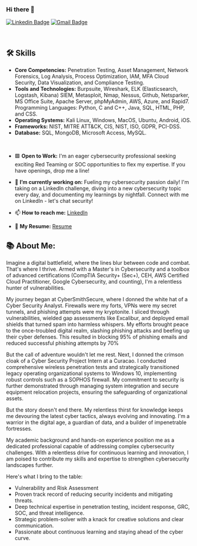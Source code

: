 ### Hi there 👋

[![Linkedin Badge](https://img.shields.io/badge/-chrisdabre-blue?style=flat-square&logo=Linkedin&logoColor=white&link=https://www.linkedin.com/in/chris-dabre/)](https://www.linkedin.com/in/chris-dabre/)
[![Gmail Badge](https://img.shields.io/badge/-chris.dabre@gmail.com-c14438?style=flat-square&logo=Gmail&logoColor=white&link=mailto:chris.dabre@gmail.com)](mailto:chris-dabre@gmail.com) 

<br>



## 🛠️ Skills
- **Core Competencies:** Penetration Testing, Asset Management, Network Forensics, Log Analysis, Process Optimization, IAM, MFA Cloud Security, Data Visualization, and Compliance Testing.
- **Tools and Technologies:** Burpsuite, Wireshark, ELK (Elasticsearch, Logstash, Kibana) SIEM, Metasploit, Nmap, Nessus, Github, Netsparker, MS Office Suite, Apache Server, phpMyAdmin, AWS, Azure, and Rapid7. Programming Languages: Python, C and C++, Java, SQL, HTML, PHP, and CSS.
- **Operating Systems:** Kali Linux, Windows, MacOS, Ubuntu, Android, iOS.
- **Frameworks:** NIST, MITRE ATT&CK, CIS, NIST, ISO, GDPR, PCI-DSS.
- **Database:** SQL, MongoDB, Microsoft Access, MySQL.

<br>

- 🟩 <b>Open to Work:</b> I'm an eager cybersecurity professional seeking exciting Red Teaming or SOC opportunities to flex my expertise. If you have openings, drop me a line!

- 🔭 <b>I’m currently working on:</b> Fueling my cybersecurity passion daily! I'm taking on a LinkedIn challenge, diving into a new cybersecurity topic every day, and documenting my learnings by nightfall. Connect with me on LinkedIn - let's chat security!

- 📫 <b>How to reach me:</b> [LinkedIn](https://linkedin.com/in/chris-dabre)

- 📌 <b>My Resume:</b> [Resume](https://github.com/chrisdabre/chrisdabre/blob/9fb3e1fad7702d88bcd31e7ef1ad303a0571f716/Chris%20Dabre%20-%20Resume.pdf)

## 📚 About Me:
Imagine a digital battlefield, where the lines blur between code and combat. That's where I thrive. Armed with a Master's in Cybersecurity and a toolbox of advanced certifications (CompTIA Security+ (Sec+), CEH, AWS Certified Cloud Practitioner, Google Cybersecurity, and counting), I'm a relentless hunter of vulnerabilities.

My journey began at CyberSmithSecure, where I donned the white hat of a Cyber Security Analyst. Firewalls were my forts, VPNs were my secret tunnels, and phishing attempts were my kryptonite. I sliced through vulnerabilities, wielded gap assessments like Excalibur, and deployed email shields that turned spam into harmless whispers. My efforts brought peace to the once-troubled digital realm, slashing phishing attacks and beefing up their cyber defenses. This resulted in blocking 95% of phishing emails and reduced successful phishing attempts by 70%

But the call of adventure wouldn't let me rest. Next, I donned the crimson cloak of a Cyber Security Project Intern at a Curacao. I conducted comprehensive wireless penetration tests and strategically transitioned legacy operating organizational systems to Windows 10, implementing robust controls such as a SOPHOS firewall. My commitment to security is further demonstrated through managing system integration and secure equipment relocation projects, ensuring the safeguarding of organizational assets.

But the story doesn't end there. My relentless thirst for knowledge keeps me devouring the latest cyber tactics, always evolving and innovating. I'm a warrior in the digital age, a guardian of data, and a builder of impenetrable fortresses.

My academic background and hands-on experience position me as a dedicated professional capable of addressing complex cybersecurity challenges. With a relentless drive for continuous learning and innovation, I am poised to contribute my skills and expertise to strengthen cybersecurity landscapes further.

Here's what I bring to the table:
- Vulnerability and Risk Assessment
- Proven track record of reducing security incidents and mitigating threats.
- Deep technical expertise in penetration testing, incident response, GRC, SOC, and threat intelligence.
- Strategic problem-solver with a knack for creative solutions and clear communication.
- Passionate about continuous learning and staying ahead of the cyber curve.
